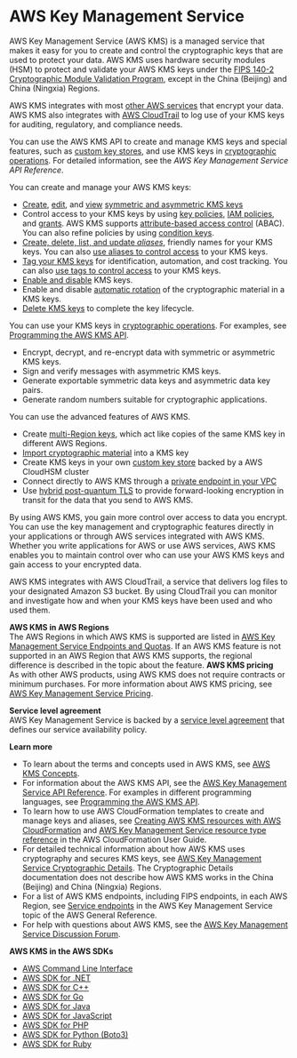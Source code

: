# AWS Key Management Service<a name="overview"></a>

AWS Key Management Service \(AWS KMS\) is a managed service that makes it easy for you to create and control the cryptographic keys that are used to protect your data\. AWS KMS uses hardware security modules \(HSM\) to protect and validate your AWS KMS keys under the [FIPS 140\-2 Cryptographic Module Validation Program](https://csrc.nist.gov/projects/cryptographic-module-validation-program/Certificate/3139), except in the China \(Beijing\) and China \(Ningxia\) Regions\. 

AWS KMS integrates with most [other AWS services](https://aws.amazon.com/kms/features/#AWS_Service_Integration) that encrypt your data\. AWS KMS also integrates with [AWS CloudTrail](https://docs.aws.amazon.com/awscloudtrail/latest/userguide/) to log use of your KMS keys for auditing, regulatory, and compliance needs\.

You can use the AWS KMS API to create and manage KMS keys and special features, such as [custom key stores](custom-key-store-overview.md), and use KMS keys in [cryptographic operations](concepts.md#cryptographic-operations)\. For detailed information, see the *AWS Key Management Service API Reference*\.

You can create and manage your AWS KMS keys:
+ [Create](create-keys.md), [edit](editing-keys.md), and [view](viewing-keys.md) [symmetric and asymmetric KMS keys](symmetric-asymmetric.md)
+ Control access to your KMS keys by using [key policies](key-policies.md), [IAM policies](iam-policies.md), and [grants](grants.md)\. AWS KMS supports [attribute\-based access control](abac.md) \(ABAC\)\. You can also refine policies by using [condition keys](policy-conditions.md)\. 
+ [Create, delete, list, and update *aliases*](kms-alias.md), friendly names for your KMS keys\. You can also [use aliases to control access](alias-authorization.md) to your KMS keys\.
+ [Tag your KMS keys](tagging-keys.md) for identification, automation, and cost tracking\. You can also [use tags to control access](tag-authorization.md) to your KMS keys\.
+ [Enable and disable](enabling-keys.md) KMS keys\.
+ Enable and disable [automatic rotation](rotate-keys.md) of the cryptographic material in a KMS keys\.
+ [Delete KMS keys](deleting-keys.md) to complete the key lifecycle\.

You can use your KMS keys in [cryptographic operations](concepts.md#cryptographic-operations)\. For examples, see [Programming the AWS KMS API](programming-top.md)\.
+ Encrypt, decrypt, and re\-encrypt data with symmetric or asymmetric KMS keys\.
+ Sign and verify messages with asymmetric KMS keys\.
+ Generate exportable symmetric data keys and asymmetric data key pairs\.
+ Generate random numbers suitable for cryptographic applications\.

You can use the advanced features of AWS KMS\.
+ Create [multi\-Region keys](multi-region-keys-overview.md), which act like copies of the same KMS key in different AWS Regions\.
+ [Import cryptographic material](importing-keys.md) into a KMS key
+ Create KMS keys in your own [custom key store](custom-key-store-overview.md) backed by a AWS CloudHSM cluster
+ Connect directly to AWS KMS through a [private endpoint in your VPC](kms-vpc-endpoint.md)
+ Use [hybrid post\-quantum TLS](pqtls.md) to provide forward\-looking encryption in transit for the data that you send to AWS KMS\.

By using AWS KMS, you gain more control over access to data you encrypt\. You can use the key management and cryptographic features directly in your applications or through AWS services integrated with AWS KMS\. Whether you write applications for AWS or use AWS services, AWS KMS enables you to maintain control over who can use your AWS KMS keys and gain access to your encrypted data\.

AWS KMS integrates with AWS CloudTrail, a service that delivers log files to your designated Amazon S3 bucket\. By using CloudTrail you can monitor and investigate how and when your KMS keys have been used and who used them\.

**AWS KMS in AWS Regions**  
The AWS Regions in which AWS KMS is supported are listed in [AWS Key Management Service Endpoints and Quotas](https://docs.aws.amazon.com/general/latest/gr/kms.html)\. If an AWS KMS feature is not supported in an AWS Region that AWS KMS supports, the regional difference is described in the topic about the feature\. 
<a name="pricing"></a>
**AWS KMS pricing**  
As with other AWS products, using AWS KMS does not require contracts or minimum purchases\. For more information about AWS KMS pricing, see [AWS Key Management Service Pricing](https://aws.amazon.com/kms/pricing/)\.

**Service level agreement**  
AWS Key Management Service is backed by a [service level agreement](https://aws.amazon.com/kms/sla/) that defines our service availability policy\.

**Learn more**
+ To learn about the terms and concepts used in AWS KMS, see [AWS KMS Concepts](concepts.md)\.
+ For information about the AWS KMS API, see the [AWS Key Management Service API Reference](https://docs.aws.amazon.com/kms/latest/APIReference/)\. For examples in different programming languages, see [Programming the AWS KMS API](programming-top.md)\.
+ To learn how to use AWS CloudFormation templates to create and manage keys and aliases, see [Creating AWS KMS resources with AWS CloudFormation](creating-resources-with-cloudformation.md) and [AWS Key Management Service resource type reference](https://docs.aws.amazon.com/AWSCloudFormation/latest/UserGuide/AWS_KMS.html) in the AWS CloudFormation User Guide\.
+ For detailed technical information about how AWS KMS uses cryptography and secures KMS keys, see [AWS Key Management Service Cryptographic Details](https://docs.aws.amazon.com/kms/latest/cryptographic-details/)\. The Cryptographic Details documentation does not describe how AWS KMS works in the China \(Beijing\) and China \(Ningxia\) Regions\.
+ For a list of AWS KMS endpoints, including FIPS endpoints, in each AWS Region, see [Service endpoints](https://docs.aws.amazon.com/general/latest/gr/kms.html#kms_region) in the AWS Key Management Service topic of the AWS General Reference\.
+ For help with questions about AWS KMS, see the [AWS Key Management Service Discussion Forum](https://forums.aws.amazon.com/forum.jspa?forumID=182)\.

**AWS KMS in the AWS SDKs**
+ [AWS Command Line Interface](https://docs.aws.amazon.com/cli/latest/reference/kms/index.html)
+ [AWS SDK for \.NET](https://docs.aws.amazon.com/sdkfornet/v3/apidocs/items/KeyManagementService/NKeyManagementServiceModel.html)
+ [AWS SDK for C\+\+](https://sdk.amazonaws.com/cpp/api/LATEST/class_aws_1_1_k_m_s_1_1_k_m_s_client.html)
+ [AWS SDK for Go](https://docs.aws.amazon.com/sdk-for-go/api/service/kms/)
+ [AWS SDK for Java](https://docs.aws.amazon.com/AWSJavaSDK/latest/javadoc/com/amazonaws/services/kms/package-summary.html)
+ [AWS SDK for JavaScript](https://docs.aws.amazon.com/AWSJavaScriptSDK/v3/latest/clients/client-kms/index.html)
+ [AWS SDK for PHP](https://docs.aws.amazon.com/aws-sdk-php/v3/api/api-kms-2014-11-01.html)
+ [AWS SDK for Python \(Boto3\)](https://boto3.amazonaws.com/v1/documentation/api/latest/reference/services/kms.html)
+ [AWS SDK for Ruby](https://docs.aws.amazon.com/sdk-for-ruby/v3/api/Aws/KMS/Client.html)